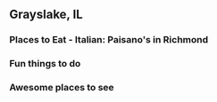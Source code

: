 ## Grayslake, IL
### Places to Eat - Italian: Paisano's in Richmond
### Fun things to do
### Awesome places to see
